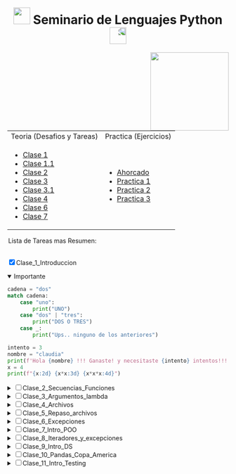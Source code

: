 <h1 align="center"><img src="https://media.giphy.com/media/iQrDORShLPiqQ/giphy.gif" height="38" /> Seminario de Lenguajes Python </a>
 <img style="transform:scaleX(-1);" src="https://media.giphy.com/media/NLu0gwvgUMdxPtAHqS/giphy.gif" height="38" /></h1>

<div align="center">
<img src="https://media.giphy.com/media/KbUEFowFNOLSAsHT7u/giphy.gif" align="right" height="178" >



<table >
<tr>
<td> Teoria (Desafios y Tareas)</td> <td> Practica (Ejercicios)</td>
</tr>
<tr>
<td>
 
- [Clase 1](/docs/Documentos/Clases/Clase1.md)
- [Clase 1.1](/docs/Documentos/Clases/Clase1_1.md)
- [Clase 2](/docs/Documentos/Clases/Clase2.md)
- [Clase 3](/docs/Documentos/Clases/Clase3.md)
- [Clase 3.1](/docs/Documentos/Clases/Clase3_1.md)
- [Clase 4](/docs/Documentos/Clases/Clase4.md)
- [Clase 6](/docs/Documentos/Clases/Clase6.md)
- [Clase 7](/docs/Documentos/Clases/Clase7.md)

</td>
<td>


- [Ahorcado](/docs/Documentos/Ahorcado.md)
- [Practica 1](/docs/Documentos/Practica1.md)
- [Practica 2](/docs/Documentos/Practica2.md)
- [Practica 3](/docs/Documentos/Practica3.md)

 
</td>
</tr>
 
</table>

</div>


<legend>Lista de Tareas mas Resumen:</legend>

<br>

<input type="checkbox" id="scales" name="scales" checked><label for="scales">Clase_1_Introduccion</label> 

<details open><summary>Importante</summary> 

```Python
cadena = "dos"
match cadena:
    case "uno":
        print("UNO")
    case "dos" | "tres":
        print("DOS O TRES")
    case _:
        print("Ups.. ninguno de los anteriores")
```

```Python
intento = 3
nombre = "claudia"
print(f'Hola {nombre} !!! Ganaste! y necesitaste {intento} intentos!!!')
x = 4
print(f"{x:2d} {x*x:3d} {x*x*x:4d}")
```

</details>
<details><summary><input type="checkbox" id="scales" name="scales" ><label for="scales">Clase_2_Secuencias_Funciones</label> </summary>
</details>
<details><summary><input type="checkbox" id="scales" name="scales" ><label for="scales">Clase_3_Argumentos_lambda</label> </summary>
</details>
<details><summary><input type="checkbox" id="scales" name="scales" ><label for="scales">Clase_4_Archivos</label> </summary>
</details>
<details><summary><input type="checkbox" id="scales" name="scales" ><label for="scales">Clase_5_Repaso_archivos</label> </summary>
</details>
<details><summary><input type="checkbox" id="scales" name="scales" ><label for="scales">Clase_6_Excepciones</label></summary>
</details>
<details><summary><input type="checkbox" id="scales" name="scales" ><label for="scales">Clase_7_Intro_POO</label> </summary>
</details>
<details><summary><input type="checkbox" id="scales" name="scales" ><label for="scales">Clase_8_Iteradores_y_excepciones</label> </summary>
</details>
<details><summary><input type="checkbox" id="scales" name="scales" ><label for="scales">Clase_9_Intro_DS</label> </summary>
</details>
<details><summary><input type="checkbox" id="scales" name="scales" ><label for="scales">Clase_10_Pandas_Copa_America</label></summary>
</details>
<details><summary><input type="checkbox" id="scales" name="scales" ><label for="scales">Clase_11_Intro_Testing</label></summary>
</details>















